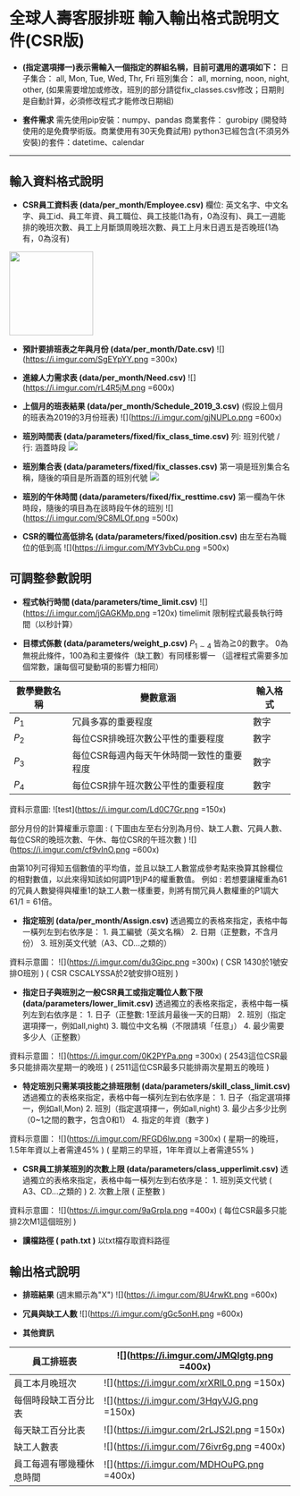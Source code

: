 #  全球人壽客服排班  輸入輸出格式說明文件(CSR版)
*   **(指定選項擇一)表示需輸入一個指定的群組名稱，目前可選用的選項如下：**
日子集合： all, Mon, Tue, Wed, Thr, Fri
班別集合： all, morning, noon, night, other, 
(如果需要增加或修改，班別的部分請從fix_classes.csv修改；日期則是自動計算，必須修改程式才能修改日期組)

*    **套件需求**
需先使用pip安裝：numpy、pandas
商業套件： gurobipy (開發時使用的是免費學術版。商業使用有30天免費試用)
python3已經包含(不須另外安裝)的套件：datetime、calendar

---

## 輸入資料格式說明
*    **CSR員工資料表 (data/per_month/Employee.csv)**
欄位: 英文名字、中文名字、員工id、員工年資、員工職位、員工技能(1為有，0為沒有)、員工一週能排的晚班次數、員工上月斷頭周晚班次數、員工上月末日週五是否晚班(1為有，0為沒有)
<img src="https://i.imgur.com/O1NvcKc.png" width = "150" align=center />

*    **預計要排班表之年與月份 (data/per_month/Date.csv)**
![](https://i.imgur.com/SgEYpYY.png =300x)

*    **進線人力需求表 (data/per_month/Need.csv)**
![](https://i.imgur.com/rL4R5jM.png =600x)

*    **上個月的班表結果 (data/per_month/Schedule_2019_3.csv)**
(假設上個月的班表為2019的3月份班表)
![](https://i.imgur.com/gjNUPLo.png =600x)

*    **班別時間表 (data/parameters/fixed/fix_class_time.csv)**
列: 班別代號 / 行: 涵蓋時段
![](https://i.imgur.com/TSi6eVt.png)

*    **班別集合表 (data/parameters/fixed/fix_classes.csv)**
第一項是班別集合名稱，隨後的項目是所涵蓋的班別代號
![](https://i.imgur.com/YF0Tzwj.png)

*    **班別的午休時間 (data/parameters/fixed/fix_resttime.csv)**
第一欄為午休時段，隨後的項目為在該時段午休的班別
![](https://i.imgur.com/9C8MLOf.png =500x)

*    **CSR的職位高低排名 (data/parameters/fixed/position.csv)**
由左至右為職位的低到高
![](https://i.imgur.com/MY3vbCu.png =500x)

## 可調整參數說明
*    **程式執行時間 (data/parameters/time_limit.csv)**
![](https://i.imgur.com/jGAGKMp.png =120x) timelimit   限制程式最長執行時間（以秒計算）

*    **目標式係數 (data/parameters/weight_p.csv)**
$P_{1\sim4}$ 皆為≧0的數字。 0為無視此條件，100為和主要條件（缺工數）有同樣影響一
（這裡程式需要多加個常數，讓每個可變動項的影響力相同）

|數學變數名稱|變數意涵|輸入格式|
| -------- | -------- | -------- |
|$P_1$|冗員多寡的重要程度|數字|
|$P_2$|每位CSR排晚班次數公平性的重要程度|數字|
|$P_3$|每位CSR每週內每天午休時間一致性的重要程度|數字|
|$P_4$|每位CSR排午班次數公平性的重要程度|數字|

資料示意圖:
![test](https://i.imgur.com/Ld0C7Gr.png =150x)

部分月份的計算權重示意圖 :
( 下圖由左至右分別為月份、缺工人數、冗員人數、每位CSR的晚班次數、午休、每位CSR的午班次數 )
![](https://i.imgur.com/cf9vInO.png =600x)

由第10列可得知五個數值的平均值，並且以缺工人數當成參考點來換算其餘欄位的相對數值，以此來得知該如何調P1到P4的權重數值。
例如 : 若想要讓權重為61的冗員人數變得與權重1的缺工人數一樣重要，則將有關冗員人數權重的P1調大 61/1 = 61倍。

*    **指定班別 (data/per_month/Assign.csv)**
透過獨立的表格來指定，表格中每一橫列左到右依序是：
    1. 員工編號（英文名稱）
    2. 日期（正整數，不含月份）
    3. 班別英文代號（A3、CD...之類的）

資料示意圖：
![](https://i.imgur.com/du3Gipc.png =300x)
( CSR 1430於1號安排O班別 )
( CSR CSCALYSSA於2號安排O班別 )

*    **指定日子與班別之一般CSR員工或指定職位人數下限 (data/parameters/lower_limit.csv)**
透過獨立的表格來指定，表格中每一橫列左到右依序是：
    1. 日子（正整數: 1至該月最後一天的日期）
    2. 班別（指定選項擇一，例如all,night)
    3. 職位中文名稱（不限請填「任意」）
    4. 最少需要多少人（正整數）

資料示意圖：
![](https://i.imgur.com/0K2PYPa.png =300x)
( 2543這位CSR最多只能排兩次星期一的晚班 )
( 2511這位CSR最多只能排兩次星期五的晚班 )

*    **特定班別只需某項技能之排班限制 (data/parameters/skill_class_limit.csv)**
透過獨立的表格來指定，表格中每一橫列左到右依序是：
    1. 日子（指定選項擇一，例如all,Mon)
    2. 班別（指定選項擇一，例如all,night)
    3. 最少占多少比例（0~1之間的數字，包含0和1）
    4. 指定的年資（數字 )

資料示意圖：
![](https://i.imgur.com/RFGD6lw.png =300x)
( 星期一的晚班，1.5年年資以上者需達45% )
( 星期三的早班，1年年資以上者需達55% )

*    **CSR員工排某班別的次數上限 (data/parameters/class_upperlimit.csv)**
透過獨立的表格來指定，表格中每一橫列左到右依序是：
    1. 班別英文代號 ( A3、CD...之類的 )
    2. 次數上限 ( 正整數 )
    
資料示意圖：
![](https://i.imgur.com/9aGrpIa.png =400x)
( 每位CSR最多只能排2次M1這個班別 )

*    **讀檔路徑 ( path.txt )**
以txt檔存取資料路徑

## 輸出格式說明
*    **排班結果**
(週末顯示為"X")
![](https://i.imgur.com/8U4rwKt.png =600x)

*    **冗員與缺工人數**
![](https://i.imgur.com/gGc5onH.png =600x)
*    **其他資訊**


| 員工排班表           | ![](https://i.imgur.com/JMQIgtg.png =400x) |
| -------------------- | ------------------------------------------ |
| 員工本月晚班次       | ![](https://i.imgur.com/xrXRlL0.png =150x) |
| 每個時段缺工百分比表 | ![](https://i.imgur.com/3HqyVJG.png =150x) |
| 每天缺工百分比表     | ![](https://i.imgur.com/2rLJS2l.png =150x) |
| 缺工人數表           |![](https://i.imgur.com/76ivr6g.png =400x)|
|員工每週有哪幾種休息時間|![](https://i.imgur.com/MDHOuPG.png =400x)|


